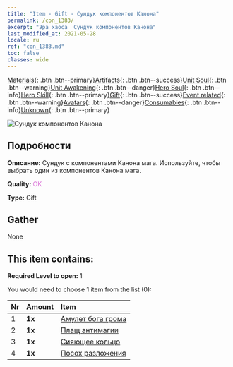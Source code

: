 ```yaml
---
title: "Item - Gift - Сундук компонентов Канона"
permalink: /con_1383/
excerpt: "Эра хаоса  Сундук компонентов Канона"
last_modified_at: 2021-05-28
locale: ru
ref: "con_1383.md"
toc: false
classes: wide
---
```

 [Materials](/ItemsRU/){: .btn .btn--primary}[Artifacts](/ItemsRU/Artifacts/){: .btn .btn--success}[Unit Soul](/ItemsRU/UnitSoul/){: .btn .btn--warning}[Unit Awakening](/ItemsRU/UnitAwakening/){: .btn .btn--danger}[Hero Soul](/ItemsRU/HeroSoul/){: .btn .btn--info}[Hero Skill](/ItemsRU/HeroSkill/){: .btn .btn--primary}[Gift](/ItemsRU/Gift/){: .btn .btn--success}[Event related](/ItemsRU/Events/){: .btn .btn--warning}[Avatars](/ItemsRU/Avatars/){: .btn .btn--danger}[Consumables](/ItemsRU/Consumables/){: .btn .btn--info}[Unknown](/ItemsRU/Unknown/){: .btn .btn--primary}

 ![Сундук компонентов Канона](/images/t/i_906060.png)

## Подробности
 **Описание:** Сундук с компонентами Канона мага. Используйте, чтобы выбрать один из компонентов Канона мага.

 **Quality:** <span style="color: #DA70D6">OK</span>

 **Type:** Gift

## Gather

  None

## This item contains:

 **Required Level to open:** 1

 You would need to choose 1 item from the list (0):

  | Nr | Amount |     Item    |
  |:---|:-------|:------------|
  | 1 |  **1x** | [Амулет бога грома](/ItemsRU/art_136/) |  | 
  | 2 |  **1x** | [Плащ антимагии](/ItemsRU/art_137/) |  | 
  | 3 |  **1x** | [Сияющее кольцо](/ItemsRU/art_138/) |  | 
  | 4 |  **1x** | [Посох разложения](/ItemsRU/art_139/) |  | 
